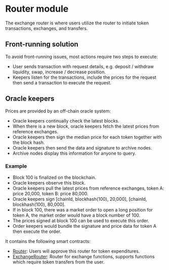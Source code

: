 # Router module

The exchange router is where users utilize the router to initiate token transactions, exchanges, and transfers.

## Front-running solution

To avoid front-running issues, most actions require two steps to execute:
- User sends transaction with request details, e.g. deposit / withdraw liquidity,
swap, increase / decrease position.
- Keepers listen for the transactions, include the prices for the request then
send a transaction to execute the request.

## Oracle keepers

Prices are provided by an off-chain oracle system:
- Oracle keepers continually check the latest blocks.
- When there is a new block, oracle keepers fetch the latest prices from
reference exchanges.
- Oracle keepers then sign the median price for each token together with
the block hash.
- Oracle keepers then send the data and signature to archive nodes.
- Archive nodes display this information for anyone to query.

### Example

- Block 100 is finalized on the blockchain.
- Oracle keepers observe this block.
- Oracle keepers pull the latest prices from reference exchanges,
token A: price 20,000, token B: price 80,000.
- Oracle keepers sign [chainId, blockhash(100), 20,000], [chainId, blockhash(100), 80,000].
- If in block 100, there was a market order to open a long position for token A,
the market order would have a block number of 100.
- The prices signed at block 100 can be used to execute this order.
- Order keepers would bundle the signature and price data for token A
then execute the order.

It contains the following smart contracts:

- [Router](https://github.com/keep-starknet-strange/gojo/blob/main/src/router/router.cairo): Users will approve this router for token expenditures.
- [ExchangeRouter](https://github.com/keep-starknet-strange/gojo/blob/main/src/router/exchange_router.cairo): Router for exchange functions, supports functions which require token transfers from the user.
